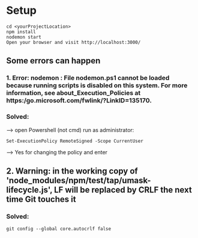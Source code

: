 # Setup
```
cd <yourProjectLocation>
npm install
nodemon start
Open your browser and visit http://localhost:3000/
```

## Some errors can happen
### 1. Error: nodemon : File nodemon.ps1 cannot be loaded because running scripts is disabled on this  system. For more information, see about_Execution_Policies at https:/go.microsoft.com/fwlink/?LinkID=135170.
### Solved:
--> open Powershell (not cmd) run as administrator:
```
Set-ExecutionPolicy RemoteSigned -Scope CurrentUser
``` 
--> Yes for changing the policy and enter
## 2. Warning: in the working copy of 'node_modules/npm/test/tap/umask-lifecycle.js', LF will be replaced by CRLF the next time Git touches it
### Solved:
```
git config --global core.autocrlf false
```



